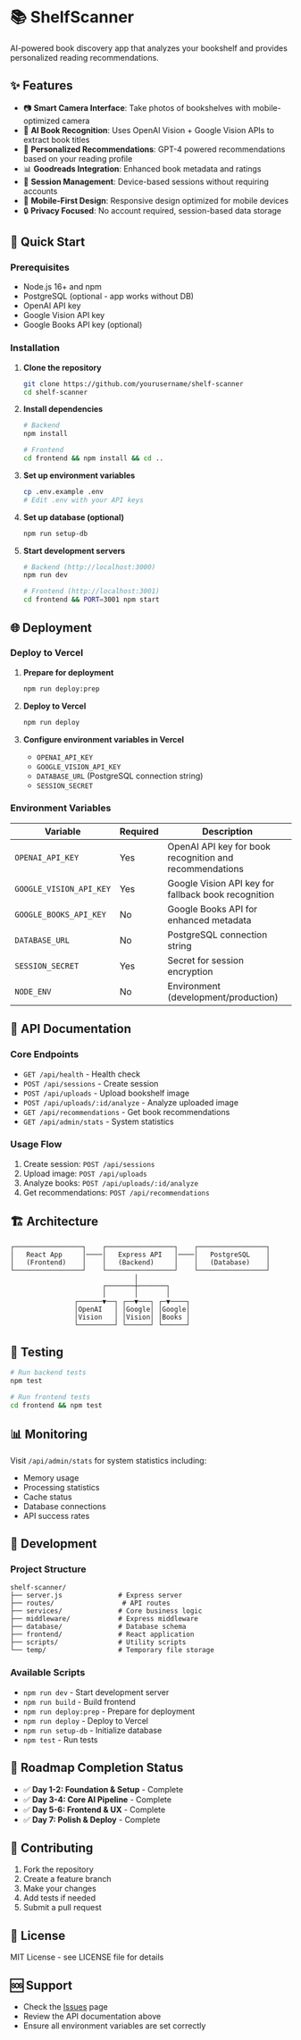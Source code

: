 # 📚 ShelfScanner

AI-powered book discovery app that analyzes your bookshelf and provides personalized reading recommendations.

## ✨ Features

- 📷 **Smart Camera Interface**: Take photos of bookshelves with mobile-optimized camera
- 🤖 **AI Book Recognition**: Uses OpenAI Vision + Google Vision APIs to extract book titles
- 🎯 **Personalized Recommendations**: GPT-4 powered recommendations based on your reading profile
- 📊 **Goodreads Integration**: Enhanced book metadata and ratings
- 💾 **Session Management**: Device-based sessions without requiring accounts
- 📱 **Mobile-First Design**: Responsive design optimized for mobile devices
- 🔒 **Privacy Focused**: No account required, session-based data storage

## 🚀 Quick Start

### Prerequisites

- Node.js 16+ and npm
- PostgreSQL (optional - app works without DB)
- OpenAI API key
- Google Vision API key
- Google Books API key (optional)

### Installation

1. **Clone the repository**
   ```bash
   git clone https://github.com/yourusername/shelf-scanner
   cd shelf-scanner
   ```

2. **Install dependencies**
   ```bash
   # Backend
   npm install
   
   # Frontend
   cd frontend && npm install && cd ..
   ```

3. **Set up environment variables**
   ```bash
   cp .env.example .env
   # Edit .env with your API keys
   ```

4. **Set up database (optional)**
   ```bash
   npm run setup-db
   ```

5. **Start development servers**
   ```bash
   # Backend (http://localhost:3000)
   npm run dev
   
   # Frontend (http://localhost:3001)
   cd frontend && PORT=3001 npm start
   ```

## 🌐 Deployment

### Deploy to Vercel

1. **Prepare for deployment**
   ```bash
   npm run deploy:prep
   ```

2. **Deploy to Vercel**
   ```bash
   npm run deploy
   ```

3. **Configure environment variables in Vercel**
   - `OPENAI_API_KEY`
   - `GOOGLE_VISION_API_KEY`
   - `DATABASE_URL` (PostgreSQL connection string)
   - `SESSION_SECRET`

### Environment Variables

| Variable | Required | Description |
|----------|----------|-------------|
| `OPENAI_API_KEY` | Yes | OpenAI API key for book recognition and recommendations |
| `GOOGLE_VISION_API_KEY` | Yes | Google Vision API key for fallback book recognition |
| `GOOGLE_BOOKS_API_KEY` | No | Google Books API for enhanced metadata |
| `DATABASE_URL` | No | PostgreSQL connection string |
| `SESSION_SECRET` | Yes | Secret for session encryption |
| `NODE_ENV` | No | Environment (development/production) |

## 📖 API Documentation

### Core Endpoints

- `GET /api/health` - Health check
- `POST /api/sessions` - Create session
- `POST /api/uploads` - Upload bookshelf image
- `POST /api/uploads/:id/analyze` - Analyze uploaded image
- `GET /api/recommendations` - Get book recommendations
- `GET /api/admin/stats` - System statistics

### Usage Flow

1. Create session: `POST /api/sessions`
2. Upload image: `POST /api/uploads`
3. Analyze books: `POST /api/uploads/:id/analyze`
4. Get recommendations: `POST /api/recommendations`

## 🏗️ Architecture

```
┌─────────────────┐    ┌─────────────────┐    ┌─────────────────┐
│   React App     │────│   Express API   │────│   PostgreSQL    │
│   (Frontend)    │    │   (Backend)     │    │   (Database)    │
└─────────────────┘    └─────────────────┘    └─────────────────┘
                               │
                       ┌───────┼───────┐
                       │       │       │
                ┌──────▼──┐ ┌──▼───┐ ┌─▼────┐
                │OpenAI   │ │Google│ │Google│
                │Vision   │ │Vision│ │Books │
                └─────────┘ └──────┘ └──────┘
```

## 🧪 Testing

```bash
# Run backend tests
npm test

# Run frontend tests
cd frontend && npm test
```

## 📊 Monitoring

Visit `/api/admin/stats` for system statistics including:
- Memory usage
- Processing statistics
- Cache status
- Database connections
- API success rates

## 🔧 Development

### Project Structure

```
shelf-scanner/
├── server.js              # Express server
├── routes/                 # API routes
├── services/              # Core business logic
├── middleware/            # Express middleware
├── database/              # Database schema
├── frontend/              # React application
├── scripts/               # Utility scripts
└── temp/                  # Temporary file storage
```

### Available Scripts

- `npm run dev` - Start development server
- `npm run build` - Build frontend
- `npm run deploy:prep` - Prepare for deployment
- `npm run deploy` - Deploy to Vercel
- `npm run setup-db` - Initialize database
- `npm test` - Run tests

## 📝 Roadmap Completion Status

- ✅ **Day 1-2: Foundation & Setup** - Complete
- ✅ **Day 3-4: Core AI Pipeline** - Complete
- ✅ **Day 5-6: Frontend & UX** - Complete  
- ✅ **Day 7: Polish & Deploy** - Complete

## 🤝 Contributing

1. Fork the repository
2. Create a feature branch
3. Make your changes
4. Add tests if needed
5. Submit a pull request

## 📄 License

MIT License - see LICENSE file for details

## 🆘 Support

- Check the [Issues](https://github.com/yourusername/shelf-scanner/issues) page
- Review the API documentation above
- Ensure all environment variables are set correctly

